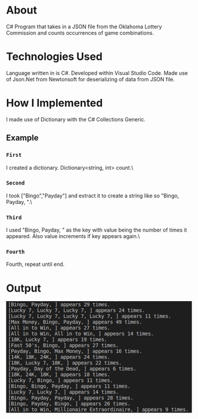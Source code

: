 # About
C# Program that takes in a JSON file from the Oklahoma Lottery Commission and counts occurrences of game combinations.

# Technologies Used
Language written in is C#. Developed within Visual Studio Code. Made use of Json.Net from Newtonsoft for deserializing of data from JSON file.

# How I Implemented
I made use of Dictionary with the C# Collections Generic.

## Example
### `First`
I created a dictionary. Dictionary<string, int> count.\

### `Second`
I took ["Bingo","Payday"] and extract it to create a string like so "Bingo, Payday, ".\

### `Third`
I used "Bingo, Payday, " as the key with value being the number of times it appeared. Also value increments if key appears again.\

### `Fourth`
Fourth, repeat until end.

# Output
![Screen of output](https://github.com/tonyern/oklahoma-lottery-game/blob/master/assets/output.png)
